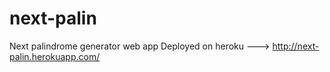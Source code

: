 # next-palin
Next palindrome generator web app
Deployed on heroku ---> http://next-palin.herokuapp.com/
